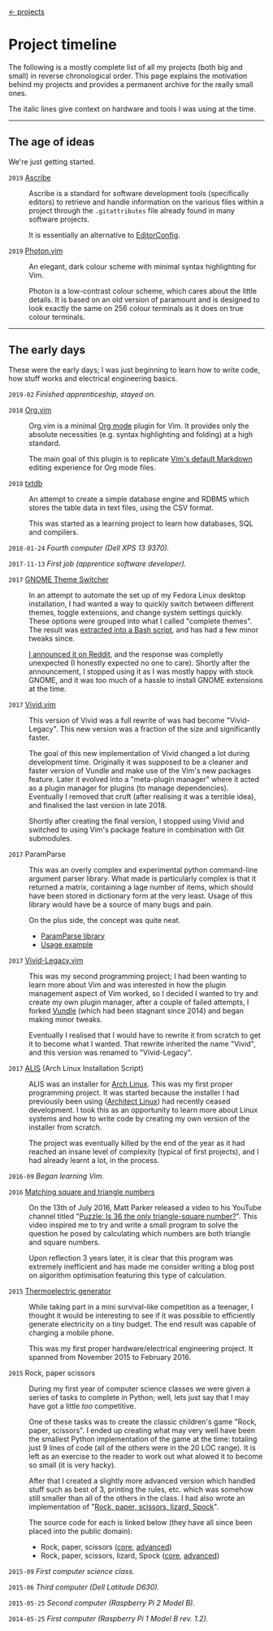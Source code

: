 <!-- METADATA
title: Project timeline
-->

[← projects](../)

# Project timeline

The following is a mostly complete list of all my projects (both big and small)
in reverse chronological order.  This page explains the motivation behind my
projects and provides a permanent archive for the really small ones.

The italic lines give context on hardware and tools I was using at the time.

---

## The age of ideas

We're just getting started.

<dl>

  <dt><code>2019</code> <a href="/projects/ascribe">Ascribe</a></dt>
  <dd><p>
  Ascribe is a standard for software development tools (specifically editors)
  to retrieve and handle information on the various files within a project
  through the <code>.gitattributes</code> file already found in many software
  projects.

  It is essentially an alternative to <a href="https://editorconfig.org/">EditorConfig</a>.
  </p></dd>


  <dt><code>2019</code> <a href="https://github.com/axvr/photon.vim">Photon.vim</a></dt>
  <dd><p>
  An elegant, dark colour scheme with minimal syntax highlighting for Vim.

  Photon is a low-contrast colour scheme, which cares about the little details.
  It is based on an old version of paramount and is designed to look exactly
  the same on 256 colour terminals as it does on true colour terminals.
  </p></dd>

</dl>

---

## The early days

These were the early days; I was just beginning to learn how to write code, how
stuff works and electrical engineering basics.

<dl>

  <dt><code>2019-02</code> <i>Finished apprenticeship, stayed on.</i></dt>
  <dd><p></p></dd>


  <dt><code>2018</code> <a href="https://github.com/axvr/org.vim">Org.vim</a></dt>
  <dd><p>
  Org.vim is a minimal <a href="https://orgmode.org/">Org mode</a> plugin for
  Vim. It provides only the absolute necessities (e.g. syntax highlighting and
  folding) at a high standard.

  The main goal of this plugin is to replicate
  <a href="https://github.com/tpope/vim-markdown/">Vim's default Markdown</a>
  editing experience for Org mode files.
  </p></dd>


  <dt><code>2018</code> <a href="https://github.com/axvr/txtdb">txtdb</a></dt>
  <dd><p>
  An attempt to create a simple database engine and RDBMS which stores the
  table data in text files, using the CSV format.

  This was started as a learning project to learn how databases, SQL and
  compilers.
  </p></dd>


  <dt><code>2018-01-24</code> <i>Fourth computer (Dell XPS 13 9370).</i></dt>
  <dd><p></p></dd>


  <dt><code>2017-11-13</code> <i>First job (apprentice software developer).</i></dt>
  <dd><p></p></dd>


  <dt><code>2017</code> <a href="assets/gnome-theme.sh">GNOME Theme Switcher</a></dt>
  <dd><p>
  In an attempt to automate the set up of my Fedora Linux desktop installation,
  I had wanted a way to quickly switch between different themes, toggle
  extensions, and change system settings quickly. These options were grouped
  into what I called "complete themes". The result was <a href="assets/gnome-theme.sh">extracted
  into a Bash script</a>, and has had a few minor tweaks since.

  <a href="https://www.reddit.com/r/unixporn/comments/73l9qg/gnome_script_to_switch_gnome_themes/">I
  announced it on Reddit</a>, and the response was completly unexpected (I
  honestly expected no one to care). Shortly after the announcement, I stopped
  using it as I was mostly happy with stock GNOME, and it was too much of a
  hassle to install GNOME extensions at the time.
  </p></dd>


  <dt><code>2017</code> <a href="https://github.com/axvr/vivid.vim">Vivid.vim</a></dt>
  <dd><p>
  This version of Vivid was a full rewrite of was had become "Vivid-Legacy".
  This new version was a fraction of the size and significantly faster.

  The goal of this new implementation of Vivid changed a lot during development
  time. Originally it was supposed to be a cleaner and faster version of Vundle
  and make use of the Vim's new packages feature. Later it evolved into a
  "meta-plugin manager" where it acted as a plugin manager for plugins (to
  manage dependencies). Eventually I removed that cruft (after realising it was
  a terrible idea), and finalised the last version in late 2018.

  Shortly after creating the final version, I stopped using Vivid and switched
  to using Vim's package feature in combination with Git submodules.
  </p></dd>


  <dt><code>2017</code> ParamParse</dt>
  <dd><p>
  This was an overly complex and experimental python command-line argument
  parser library. What made is particularly complex is that it returned a
  matrix, containing a lage number of items, which should have been stored in
  dictionary form at the very least. Usage of this library would have be a
  source of many bugs and pain.

  On the plus side, the concept was quite neat.

  <ul>
  <li><a href="assets/paramparse/pp.py">ParamParse library</a></li>
  <li><a href="assets/paramparse/ppexample.py">Usage example</a></li>
  </ul>
  </p></dd>


  <dt><code>2017</code> <a href="https://github.com/axvr/Vivid-Legacy.vim">Vivid-Legacy.vim</a></dt>
  <dd><p>
  This was my second programming project; I had been wanting to learn more
  about Vim and was interested in how the plugin management aspect of Vim
  worked, so I decided I wanted to try and create my own plugin manager, after
  a couple of failed attempts, I forked <a href="https://github.com/VundleVim/Vundle.vim">Vundle</a>
  (which had been stagnant since 2014) and began making minor tweaks.

  Eventually I realised that I would have to rewrite it from scratch to get it
  to become what I wanted. That rewrite inherited the name "Vivid", and this
  version was renamed to "Vivid-Legacy".
  </p></dd>


  <dt><code>2017</code> <a href="https://github.com/axvr/alis">ALIS</a> (Arch Linux Installation Script)</dt> 
  <dd><p>
  ALIS was an installer for <a href="https://www.archlinux.org/">Arch
  Linux</a>.  This was my first proper programming project. It was started
  because the installer I had previously been using
  (<a href="https://sourceforge.net/projects/architect-linux/">Architect Linux</a>)
  had recently ceased development. I took this as an opportunity to learn more
  about Linux systems and how to write code by creating my own version of the
  installer from scratch.

  The project was eventually killed by the end of the year as it had reached an
  insane level of complexity (typical of first projects), and I had already
  learnt a lot, in the process.
  </p></dd>


  <dt><code>2016-09</code> <i>Began learning Vim.</i></dt>
  <dd><p></p></dd>


  <dt><code>2016</code> <a href="assets/sqrandtrinums.py">Matching square and triangle numbers</a></dt>
  <dd><p>
  On the 13th of July 2016, Matt Parker released a video to his YouTube channel
  titled "<a href="https://www.youtube.com/watch?v=Gh8h8MJFFdI">Puzzle: Is 36
  the only triangle-square number?</a>". This video inspired me to try and
  write a small program to solve the question he posed by calculating which
  numbers are both triangle and square numbers.

  Upon reflection 3 years later, it is clear that this program was extremely
  inefficient and has made me consider writing a blog post on algorithm
  optimisation featuring this type of calculation.
  </p></dd>


  <dt><code>2015</code> <a href="/projects/teg">Thermoelectric generator</a></dt>
  <dd><p>
  While taking part in a mini survival-like competition as a teenager, I
  thought it would be interesting to see if it was possible to efficiently
  generate electricity on a tiny budget. The end result was capable of charging
  a mobile phone.

  This was my first proper hardware/electrical engineering project. It spanned
  from November 2015 to February 2016.
  </p></dd>


  <dt><code>2015</code> Rock, paper scissors</dt>
  <dd><p>
  During my first year of computer science classes we were given a series of
  tasks to complete in Python; well, lets just say that I may have got a little
  <i>too</i> competitive.

  One of these tasks was to create the classic children's game "Rock, paper,
  scissors". I ended up creating what may very well have been the smallest
  Python implementation of the game at the time: totaling just 9 lines of code
  (all of the others were in the 20 LOC range). It is left as an exercise to
  the reader to work out what alowed it to become so small (it is very hacky).

  After that I created a slightly more advanced version which handled stuff
  such as best of 3, printing the rules, etc. which was somehow still smaller
  than all of the others in the class. I had also wrote an implementation of
  "<a href="http://www.samkass.com/theories/RPSSL.html">Rock, paper, scissors, lizard, Spock</a>".

  The source code for each is linked below (they have all since been placed
  into the public domain):

  <ul>
  <li>Rock, paper, scissors (<a href="assets/rps/rps_core.py">core</a>,
  <a href="assets/rps/rps_adv.py">advanced</a>)</li>
  <li>Rock, paper, scissors, lizard, Spock (<a href="assets/rps/rpsls_core.py">core</a>,
  <a href="assets/rps/rpsls_adv.py">advanced</a>)</li>
  </ul>
  </p></dd>


  <dt><code>2015-09</code> <i>First computer science class.</i></dt>
  <dd><p></p></dd>


  <dt><code>2015-06</code> <i>Third computer (Dell Latitude D630).</i></dt>
  <dd><p></p></dd>


  <dt><code>2015-05-25</code> <i>Second computer (Raspberry Pi 2 Model B).</i></dt>
  <dd><p></p></dd>


  <dt><code>2014-05-25</code> <i>First computer (Raspberry Pi 1 Model B rev. 1.2).</i></dt>
  <dd><p></p></dd>

</dl>
